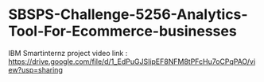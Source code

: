 # SBSPS-Challenge-5256-Analytics-Tool-For-Ecommerce-businesses
IBM Smartinternz project video link : https://drive.google.com/file/d/1_EdPuGJSIipEF8NFM8tPFcHu7oCPqPAO/view?usp=sharing
